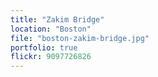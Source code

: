```yaml
---
title: "Zakim Bridge"
location: "Boston"
file: "boston-zakim-bridge.jpg"
portfolio: true
flickr: 9097726826
---
```

